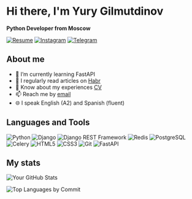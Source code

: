 # Hi there, I'm Yury Gilmutdinov

**Python Developer from Moscow**

[![Resume](https://img.shields.io/badge/-Resume-blue)](https://hh.ru/resume/a3ba67f5ff060039840039ed1f6a5636786653)
[![Instagram](https://img.shields.io/badge/-Instagram-purple)](https://www.instagram.com/yurygilm/)
[![Telegram](https://img.shields.io/badge/-Telegram-blue)](https://t.me/YuryGilm)

## About me
- 🌱 I’m currently learning FastAPI
- 📖 I regularly read articles on [Habr](https://habr.com)
- 📄 Know about my experiences [CV](https://hh.ru/resume/a3ba67f5ff060039840039ed1f6a5636786653)
- 📫 Reach me by [email](mailto:ygilm@bk.ru)
- 🌐 I speak English (A2) and Spanish (fluent)

## Languages and Tools
![Python](https://img.shields.io/badge/-Python-yellow?logo=python&logoColor=white&style=for-the-badge)
![Django](https://img.shields.io/badge/-Django-green?logo=django&logoColor=white&style=for-the-badge)
![Django REST Framework](https://img.shields.io/badge/-Django%20REST%20Framework-red?logo=django&logoColor=white&style=for-the-badge)
![Redis](https://img.shields.io/badge/-Redis-red?logo=redis&logoColor=white&style=for-the-badge)
![PostgreSQL](https://img.shields.io/badge/-PostgreSQL-blue?logo=postgresql&logoColor=white&style=for-the-badge)
![Celery](https://img.shields.io/badge/-Celery-green?logo=celery&logoColor=white&style=for-the-badge)
![HTML5](https://img.shields.io/badge/-HTML5-orange?logo=html5&logoColor=white&style=for-the-badge)
![CSS3](https://img.shields.io/badge/-CSS3-blue?logo=css3&logoColor=white&style=for-the-badge)
![Git](https://img.shields.io/badge/-Git-red?logo=git&logoColor=white&style=for-the-badge)
![FastAPI](https://img.shields.io/badge/-FastAPI-teal?logo=fastapi&logoColor=white&style=for-the-badge)

## My stats
![Your GitHub Stats](https://github-readme-stats.vercel.app/api?username=YGilm&show_icons=true&theme=dark)

![Top Languages by Commit](https://github-readme-stats.vercel.app/api/top-langs/?username=YGilm&layout=compact&theme=dark)
